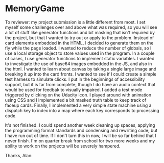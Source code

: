 # MemoryGame
To reviewer:  my project submission is a little different from most.  I set myself some challenges over and above what was required, so you will see a lot of stuff like generator functions and bit masking that isn't required by the project, but that I wanted to try out or apply to the problem.  Instead of card elements embedded in the HTML, I decided to generate them on the fly while the page loaded.  I wanted to reduce the number of globals, so I use a local storage object to store values used in the program.  In a couple of cases, I use generator functions to implement static variables.  I wanted to investigate the use of base64 images embedded in the JS, and also in the html.  I wanted to learn about canvas by taking a single large image and breaking it up into the card fronts.  I wanted to see if I could create a simple test harness to simulate clicks.  I put in the beginnings of accessibility support, but it is far from complete, though I do have an audio context that would be used for feedbak to visually impaired.  I added a test mode triggered by clicking on the Udacity icon.  I played around with animation using CSS and I implemented a bit masked truth table to keep track of faceup cards.  Finally, I implemented a very simple state machine using a dispatch key to index into a map where each key corresponds to processing code.

It's not finished.  I could spend another week cleaning up spaces, applying the programming format standards and condensing and rewriting code, but I have run out of time.  If I don't turn this in now, I will be so far behind that I never finish.  I'm on quarter break from school for two more weeks and my ability to work on the projects will be severely hampered.

Thanks,
Alan
